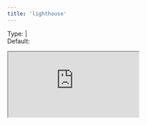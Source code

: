 ```yaml
---
title: 'lighthouse'
--- 
```


Type: <TypeContainer><Type children="boolean"/> | <Type children="object"/></TypeContainer><br/>
Default: <Type children='true'/>

<Iframe
  src="https://lighthouse.microlink.io/?url=https://cdn.microlink.io/insights/css-tricks.json"
/>

It returns a full web performance metrics report powered by [Lighthouse](https://developers.google.com/web/tools/lighthouse).

<MultiCodeEditor languages={{
  Shell: `microlink https://css-tricks.com/nerds-guide-color-web&insights.technologies=false&insights.lighthouse=true`,
  'JavaScript': `const mql = require('@microlink/mql')
 
module.exports = async () => {
  const { status, data, response } = await mql('https://css-tricks.com/nerds-guide-color-web', {
    insights: {
      technologies: false,
      lighthouse: true
    }
  })
  console.log(data)
}
  `
  }} 
/>

The report is serialized to JSON by default to make easy visualize it using [lighthouse.microlink.io](https://lighthouse.microlink.io).

<Link icon={false} href="https://lighthouse.microlink.io">
  <Image src="https://i.imgur.com/xeC7nZk.png"/>
</Link>

Alternatively, you can serialize to `'html'` or `'csv'`:

<MultiCodeEditor languages={{
  Shell: `microlink https://css-tricks.com/nerds-guide-color-web&insights.technologies=false&insights.lighthouse.output=html`,
  'JavaScript': `const mql = require('@microlink/mql')
 
module.exports = async () => {
  const { status, data, response } = await mql('https://css-tricks.com/nerds-guide-color-web', {
    insights: {
      technologies: false,
      lighthouse: {
        output: 'html'
      }
    }
  })
  console.log(data)
}
  `
  }} 
/>

Any [Lighthouse configuration](https://github.com/GoogleChrome/lighthouse/blob/master/docs/configuration.md) setting is supported:

<MultiCodeEditor languages={{
  Shell: `microlink https://css-tricks.com/nerds-guide-color-web&insights.lighthouse.device=mobile`,
  'JavaScript': `const mql = require('@microlink/mql')
 
module.exports = async () => {
  const { status, data, response } = await mql('https://css-tricks.com/nerds-guide-color-web', {
    insights: {
      technologies: false,
      lighthouse: {
        onlyCategories: ['accesibility']
      }
    }
  })
  console.log(data)
}
  `
  }} 
/>

Using `'preset'` it will load a set of specific Lighthouse settings at once:

<MultiCodeEditor languages={{
  Shell: `microlink https://css-tricks.com/nerds-guide-color-web&insights.technologies=false&insights.lighthouse.preset=mobile`,
  'JavaScript': `const mql = require('@microlink/mql')
 
module.exports = async () => {
  const { status, data, response } = await mql('https://css-tricks.com/nerds-guide-color-web', {
    insights: {
      technologies: false,
      lighthouse: {
        preset: 'desktop'
      }
    }
  })
  console.log(data)
}
  `
  }} 
/>

The following presets are supported:

- [default](https://github.com/GoogleChrome/lighthouse/blob/master/lighthouse-core/config/default-config.js)
- [desktop](https://github.com/GoogleChrome/lighthouse/blob/master/lighthouse-core/config/desktop-config.js)
- [experimental](https://github.com/GoogleChrome/lighthouse/blob/master/lighthouse-core/config/experimental-config.js)
- [full](https://github.com/GoogleChrome/lighthouse/blob/master/lighthouse-core/config/full-config.js)
- [lr-desktop](https://github.com/GoogleChrome/lighthouse/blob/master/lighthouse-core/config/lr-desktop-config.js)
- [lr-mobile](https://github.com/GoogleChrome/lighthouse/blob/master/lighthouse-core/config/lr-mobile-config.js)
- [perf](https://github.com/GoogleChrome/lighthouse/blob/master/lighthouse-core/config/perf-config.js)
